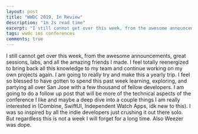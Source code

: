 ```yaml
---
layout: post
title: "WWDC 2019, In Review"
description: "1m 2s read time"
excerpt: "I still cannot get over this week, from the awesome announcements, great sessions, labs, and all the amazing friends I made."
tags: wwdc ios conferences
comments: true
---
```


I still cannot get over this week, from the awesome announcements, great sessions, labs, and all the amazing friends I made. I feel totally reenergized to bring back all this knowledge to my team and continue working on my own projects again. I am going to really try and make this a yearly trip. I feel so blessed to have gotten to spend this past week learning, exploring, and partying all over San Jose with a few thousand of fellow developers. I am going to do a follow up post that will be more of the technical aspects of the conference I like and maybe a deep dive into a couple things I am really interested in (Combine, SwiftUI, Independent Watch Apps, idk new to this). I was so inspired by all the indie developers just crushing it out there solo. But regardless this is not a week I will forget for a long time. Also Weezer was dope.
